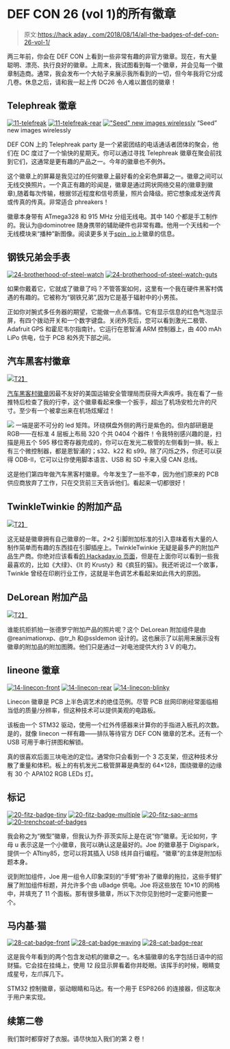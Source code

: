 # DEF CON 26 (vol 1)的所有徽章

> 原文:[https://hack aday . com/2018/08/14/all-the-badges-of-def-con-26-vol-1/](https://hackaday.com/2018/08/14/all-the-badges-of-def-con-26-vol-1/)

两三年前，你会在 DEF CON 上看到一些非常有趣的非官方徽章。现在，有大量聪明、漂亮、执行良好的徽章。上周末，我试图看到每一个徽章，并会见每一个徽章制造商。通常，我会发布一个大帖子来展示我所看到的一切，但今年我将它分成几卷。休息之后，请和我一起上传 DC26 令人难以置信的徽章！

## Telephreak 徽章

 [![11-telefreak](../Images/0f1c96b3a86d480c27f0f1b3c974f29b.png "11-telefreak")](https://hackaday.com/?attachment_id=320487)  [![11-telefreak-rear](../Images/f2b5db69bca020450ab79055bdbd97ce.png "11-telefreak-rear")](https://hackaday.com/?attachment_id=320489)  [!["Seed" new images wirelessly](../Images/42178e637c3f90189d04cbe4ba79611b.png "11-telefreak-image-seeder")](https://hackaday.com/?attachment_id=320488) “Seed” new images wirelessly

DEF CON 上的 Telephreak party 是一个紧密团结的电话通话者团体的聚会，他们在 DC 度过了一个愉快的星期天。你可以通过寻找 Telephreak 徽章在聚会前找到它们，这通常是更有趣的产品之一。今年的徽章也不例外。

这个徽章上的屏幕是我见过的任何徽章上最好看的全彩色屏幕之一。徽章之间可以无线交换照片。一个真正有趣的珍闻是，徽章是通过网状网络交易的(徽章到徽章),随着每次传输，根据邻近程度和信号质量，照片会降级。把它想象成发送传真或传真的传真。非常适合 phreakers！

徽章本身带有 ATmega328 和 915 MHz 分组无线电。其中 140 个都是手工制作的。我认为@dominotree 随身携带的辅助硬件也非常有趣。他用一个天线和一个无线模块来“播种”新图像。阅读更多关于[spin . io](https://spun.io/)上徽章的信息。

## 钢铁兄弟会手表

 [![24-brotherhood-of-steel-watch](../Images/f8e5d8d4ffa4d418cc6bec4cde8c6082.png "24-brotherhood-of-steel-watch")](https://hackaday.com/?attachment_id=320615)  [![24-brotherhood-of-steel-watch-guts](../Images/84eb9fa9c748c52b12695c3ecae3fff6.png "24-brotherhood-of-steel-watch-guts")](https://hackaday.com/?attachment_id=320617) 

如果你戴着它，它就成了徽章了吗？不管答案如何，这里有一个我在硬件黑客村偶遇的有趣的。它被称为“钢铁兄弟”,因为它是基于辐射中的小男孩。

正如你对腕式多任务器的期望，它能做一点点事情。它有显示信息的红色气泡显示屏，有四个拨动开关和一个数字键盘。关闭外壳后，您可以看到激光二极管、Adafruit GPS 和霍尼韦尔指南针。它运行在恩智浦 ARM 控制器上，由 400 mAh LiPo 供电，位于 PCB 和外壳下部之间。

## 汽车黑客村徽章

[![](../Images/4420ec4f1307a0ddeb2877a36f0d8ead.png)T2】](https://hackaday.com/wp-content/uploads/2018/08/26-car-hacking-village-badge.jpg)

[汽车黑客村徽章](https://twitter.com/CarHackVillage)因最不友好的美国运输安全管理局而获得大声疾呼。我在看了一些推特后检查了我的行李，这个徽章看起来像一个扳手，超出了机场安检允许的尺寸。至少有一个被拿出来在机场炫耀过！

[![](../Images/b8cd0ed7bda8303c9795959222b8f44d.png)](https://hackaday.com/wp-content/uploads/2018/08/img_20180810_213024.jpg) 一端是密不可分的 led 矩阵。环绕棋盘外侧的两行是紫色的。但内部研磨是 RGB——在标准 4 层板上布局 320 个共 0404 个器件！令我特别感兴趣的是，扫描是用五个 595 移位寄存器完成的，你可以在发光二极管的左侧看到一排。板上有三个微控制器，都是恩智浦的；s32、k22 和 s99。除了闪烁之外，你还可以获得 ODB-II，它可以让你使用脚本语言、USB 和 SD 卡来入侵 CAN 总线。

这是他们第四年做汽车黑客村徽章。今年发生了一些不幸，因为他们原来的 PCB 供应商放弃了工作，只在交货前三天告诉他们。看起来一切都很好！

## TwinkleTwinkie 的附加产品

[![](../Images/f3c834bbcd9def490a49ac1d8717bc4d.png)T2】](https://hackaday.com/wp-content/uploads/2018/08/06-twinkle-twinkie-sao.jpg)

这无疑是徽章拥有自己徽章的一年。2×2 引脚附加标准的引入意味着有大量的人制作简单而有趣的东西挂在引脚插座上。TwinkleTwinkie 无疑是最多产的附加产品生产商。你绝对应该看看[的 Hackaday.io 页面](https://hackaday.io/twinkletwinkie)，但是在上面你可以看到一些我最喜欢的，比如《大绿》、《It 的 Krusty》和《疯狂的猫》。我还听说过一个故事，Twinkle 曾经在印刷行业工作，这就是半色调艺术看起来如此伟大的原因。

## DeLorean 附加产品

[![](../Images/9b64f0a075bb2b75555427d1749c04aa.png)T2】](https://hackaday.com/wp-content/uploads/2018/08/08-delorean-sao.jpg)

谁能抗拒抓拍一张德罗宁附加产品的照片呢？这个 DeLorean 附加组件是由@reanimationxp、@tr_h 和@ssldemon 设计的。这也展示了以前用来展示没有徽章的附加品的附加图腾。他们只是通过一对电池提供大约 3 V 的电力。

## lineone 徽章

 [![14-linecon-front](../Images/65fd2167b7c5484176b5e2658db41f0d.png "14-linecon-front")](https://hackaday.com/?attachment_id=320590)  [![14-linecon-rear](../Images/119f9a236874dd5d7affc7ea2848b253.png "14-linecon-rear")](https://hackaday.com/?attachment_id=320592)  [![14-linecon-blinky](../Images/b0abdcbf28a44f92d3f923f3c2521558.png "14-linecon-blinky")](https://hackaday.com/?attachment_id=320589) 

Linecon 徽章是 PCB 上半色调艺术的绝佳范例。尽管 PCB 丝网印刷经常面临相当低的质量/分辨率，但这种技术可以提供美观的电路板。

该板由一个 STM32 驱动，使用一个红外传感器来计算你的手指进入板孔的次数。是的，就像 linecon 一样有趣——排队等待官方 DEF CON 徽章的艺术。还有一个 USB 可用于串行拼图和解锁。

真的很喜欢后面三块电池的定位。通常你只会看到一个 3 芯支架，但这种技术分散了重量和体积。板上的有机发光二极管屏幕是典型的 64×128，围绕徽章的边缘有 30 个 APA102 RGB LEDs 灯。

## 标记

 [![20-fitz-badge-tiny](../Images/a4427f220f2e301d26fa2bf20340419d.png "20-fitz-badge-tiny")](https://hackaday.com/?attachment_id=320605)  [![20-fitz-badge-multiple](../Images/73e04a82822add814c4912a1b75de5e9.png "20-fitz-badge-multiple")](https://hackaday.com/?attachment_id=320604)  [![20-fitz-sao-arms](../Images/98f7217261a685edb4a46c6b06ba1799.png "20-fitz-sao-arms")](https://hackaday.com/?attachment_id=320606)  [![20-trenchcoat-of-badges](../Images/10da2a21acb36243c4b55f397300ff03.png "20-trenchcoat-of-badges")](https://hackaday.com/?attachment_id=320607) 

我会称之为“微型”徽章，但我认为乔·菲茨实际上是在说“你”徽章。无论如何，字母 u 表示这是一个小徽章，我可以确认这是最好的。Joe 的徽章基于 Digispark，提供一个 ATtiny85，您可以将其插入 USB 线并自行编程。“徽章”的主体是附加标题本身。

说到附加组件，Joe 用一组令人印象深刻的“手臂”弥补了徽章的拖拉，这些手臂扩展了附加组件标题，并允许多个由 uBadge 供电。Joe 将这些放在 10×10 的网格中，并填充了 11 个面板。那有很多徽章，所以下次你见到他时一定要问他要一个。

## 马内基·猫

 [![28-cat-badge-front](../Images/6faa6c76ed9ff9b5c731508e963806b7.png "28-cat-badge-front")](https://hackaday.com/?attachment_id=320661)  [![28-cat-badge-waving](../Images/de51ac5765c7b0cbf9a8924745da604a.png "28-cat-badge-waving")](https://hackaday.com/?attachment_id=320662)  [![28-cat-badge-rear](../Images/3e9a7681ac836d719f7226df45239f76.png "28-cat-badge-rear")](https://hackaday.com/?attachment_id=320677) 

这是我今年看到的两个包含发动机的徽章之一。名木猫徽章的名字包括日语中的招财猫。它会挂在挂绳上，使用 12 段显示屏看着你并眨眼。该挥手的时候，眼睛变成星号，左爪挥几下。

STM32 控制徽章，驱动眼睛和马达。有一个用于 ESP8266 的连接器，但这取决于用户来实现。

## 续第二卷

我们暂时都穿好了衣服。请尽快加入我们的第 2 卷！